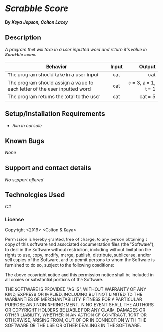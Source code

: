# _Scrabble Score_

#### By _**Kaya Jepson, Colton Lacey**_

## Description

_A program that will take in a user inputted word and return it's value in Scrabble score._

| Behavior | Input | Output |
| ------------- |:-------------:| -----:|
| The program should take in a user input | cat | cat |
| The program should assign a value to each letter of the user inputted word | cat | c = 3, a = 1, t = 1 |
| The program returns the total to the user | cat | cat = 5 |

## Setup/Installation Requirements

* _Run in console_

## Known Bugs

_None_

## Support and contact details

_No support offered_

## Technologies Used

_C#_

### License

Copyright <2019> <Colton & Kaya>

Permission is hereby granted, free of charge, to any person obtaining a copy of this software and associated documentation files (the "Software"), to deal in the Software without restriction, including without limitation the rights to use, copy, modify, merge, publish, distribute, sublicense, and/or sell copies of the Software, and to permit persons to whom the Software is furnished to do so, subject to the following conditions:

The above copyright notice and this permission notice shall be included in all copies or substantial portions of the Software.

THE SOFTWARE IS PROVIDED "AS IS", WITHOUT WARRANTY OF ANY KIND, EXPRESS OR IMPLIED, INCLUDING BUT NOT LIMITED TO THE WARRANTIES OF MERCHANTABILITY, FITNESS FOR A PARTICULAR PURPOSE AND NONINFRINGEMENT. IN NO EVENT SHALL THE AUTHORS OR COPYRIGHT HOLDERS BE LIABLE FOR ANY CLAIM, DAMAGES OR OTHER LIABILITY, WHETHER IN AN ACTION OF CONTRACT, TORT OR OTHERWISE, ARISING FROM, OUT OF OR IN CONNECTION WITH THE SOFTWARE OR THE USE OR OTHER DEALINGS IN THE SOFTWARE.
